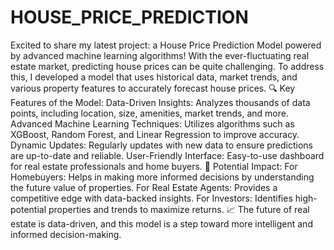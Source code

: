 # HOUSE_PRICE_PREDICTION
Excited to share my latest project: a House Price Prediction Model powered by advanced machine learning algorithms! 
With the ever-fluctuating real estate market, predicting house prices can be quite challenging. To address this, I developed a model that uses historical data, market trends, and various property features to accurately forecast house prices.
🔍 Key Features of the Model:
Data-Driven Insights: Analyzes thousands of data points, including location, size, amenities, market trends, and more.
Advanced Machine Learning Techniques: Utilizes algorithms such as XGBoost, Random Forest, and Linear Regression to improve accuracy.
Dynamic Updates: Regularly updates with new data to ensure predictions are up-to-date and reliable.
User-Friendly Interface: Easy-to-use dashboard for real estate professionals and home buyers.
🌟 Potential Impact:
For Homebuyers: Helps in making more informed decisions by understanding the future value of properties.
For Real Estate Agents: Provides a competitive edge with data-backed insights.
For Investors: Identifies high-potential properties and trends to maximize returns.
📈 The future of real estate is data-driven, and this model is a step toward more intelligent and informed decision-making.
